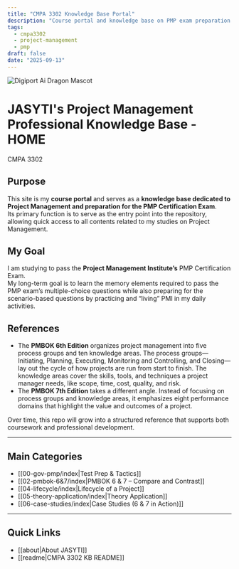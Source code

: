 ```yaml
---
title: "CMPA 3302 Knowledge Base Portal"
description: "Course portal and knowledge base on PMP exam preparation."
tags:
  - cmpa3302
  - project-management
  - pmp
draft: false
date: "2025-09-13"
---
```

![Digiport Ai Dragon Mascot](dragon.png)
# JASYTI's Project Management Professional Knowledge Base - HOME
CMPA 3302 
## Purpose
This site is my **course portal** and serves as a **knowledge base dedicated to Project Management and preparation for the PMP Certification Exam**.  
Its primary function is to serve as the entry point into the repository, allowing quick access to all contents related to my studies on Project Management.
## My Goal
I am studying to pass the **Project Management Institute’s** PMP Certification Exam.  
My long-term goal is to learn the memory elements required to pass the PMP exam’s multiple-choice questions while also preparing for the scenario-based questions by practicing and “living” PMI in my daily activities.  
## References
- The **PMBOK 6th Edition** organizes project management into five process groups and ten knowledge areas. The process groups—Initiating, Planning, Executing, Monitoring and Controlling, and Closing—lay out the cycle of how projects are run from start to finish. The knowledge areas cover the skills, tools, and techniques a project manager needs, like scope, time, cost, quality, and risk.  
- The **PMBOK 7th Edition** takes a different angle. Instead of focusing on process groups and knowledge areas, it emphasizes eight performance domains that highlight the value and outcomes of a project.  

Over time, this repo will grow into a structured reference that supports both coursework and professional development.

---
## Main Categories
- [[00-gov-pmp/index|Test Prep & Tactics]]
- [[02-pmbok-6&7/index|PMBOK 6 & 7 – Compare and Contrast]]
- [[04-lifecycle/index|Lifecycle of a Project]]
- [[05-theory-application/index|Theory Application]]
- [[06-case-studies/index|Case Studies (6 & 7 in Action)]]

---
## Quick Links
- [[about|About JASYTI]]
- [[readme|CMPA 3302 KB README]]